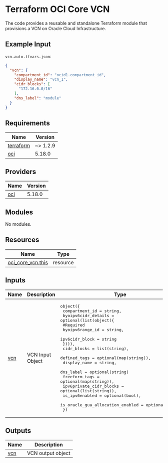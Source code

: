# Terraform OCI Core VCN
The code provides a reusable and standalone Terraform module that provisions a VCN on Oracle Cloud Infrastructure.

## Example Input
`vcn.auto.tfvars.json`:
```json
{
  "vcn": {
    "compartment_id": "ocid1.compartment_id",
    "display_name": "vcn_1",
    "cidr_blocks": [
      "172.16.0.0/16"
    ],
    "dns_label": "module"
  }
}
```
<!-- BEGIN_TF_DOCS -->
## Requirements

| Name | Version |
|------|---------|
| <a name="requirement_terraform"></a> [terraform](#requirement\_terraform) | ~> 1.2.9 |
| <a name="requirement_oci"></a> [oci](#requirement\_oci) | 5.18.0 |

## Providers

| Name | Version |
|------|---------|
| <a name="provider_oci"></a> [oci](#provider\_oci) | 5.18.0 |

## Modules

No modules.

## Resources

| Name | Type |
|------|------|
| [oci_core_vcn.this](https://registry.terraform.io/providers/oracle/oci/5.18.0/docs/resources/core_vcn) | resource |

## Inputs

| Name | Description | Type | Default | Required |
|------|-------------|------|---------|:--------:|
| <a name="input_vcn"></a> [vcn](#input\_vcn) | VCN Input Object | <pre>object({<br>    compartment_id = string,<br>    byoipv6cidr_details = optional(list(object({<br>      #Required<br>      byoipv6range_id = string,<br>      ipv6cidr_block  = string<br>    }))),<br>    cidr_blocks                      = list(string),<br>    defined_tags                     = optional(map(string)),<br>    display_name                     = string,<br>    dns_label                        = optional(string)<br>    freeform_tags                    = optional(map(string)),<br>    ipv6private_cidr_blocks          = optional(list(string)),<br>    is_ipv6enabled                   = optional(bool),<br>    is_oracle_gua_allocation_enabled = optional(bool)<br>  })</pre> | n/a | yes |

## Outputs

| Name | Description |
|------|-------------|
| <a name="output_vcn"></a> [vcn](#output\_vcn) | VCN output object |
<!-- END_TF_DOCS -->